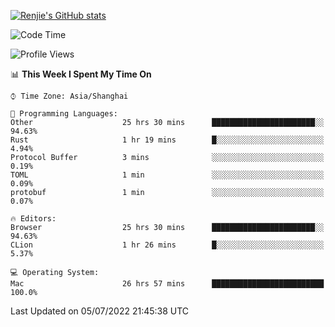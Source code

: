 [![Renjie's GitHub stats](https://github-readme-stats.vercel.app/api?username=liurenjie1024&show_icons=true&theme=chartreuse-dark)](https://github.com/anuraghazra/github-readme-stats)

<!--START_SECTION:waka-->
![Code Time](http://img.shields.io/badge/Code%20Time-43%20hrs%204%20mins-blue)

![Profile Views](http://img.shields.io/badge/Profile%20Views-37-blue)

📊 **This Week I Spent My Time On** 

```text
⌚︎ Time Zone: Asia/Shanghai

💬 Programming Languages: 
Other                    25 hrs 30 mins      ███████████████████████░░   94.63% 
Rust                     1 hr 19 mins        █░░░░░░░░░░░░░░░░░░░░░░░░   4.94% 
Protocol Buffer          3 mins              ░░░░░░░░░░░░░░░░░░░░░░░░░   0.19% 
TOML                     1 min               ░░░░░░░░░░░░░░░░░░░░░░░░░   0.09% 
protobuf                 1 min               ░░░░░░░░░░░░░░░░░░░░░░░░░   0.07%

🔥 Editors: 
Browser                  25 hrs 30 mins      ███████████████████████░░   94.63% 
CLion                    1 hr 26 mins        █░░░░░░░░░░░░░░░░░░░░░░░░   5.37%

💻 Operating System: 
Mac                      26 hrs 57 mins      █████████████████████████   100.0%

```


 Last Updated on 05/07/2022 21:45:38 UTC
<!--END_SECTION:waka-->

